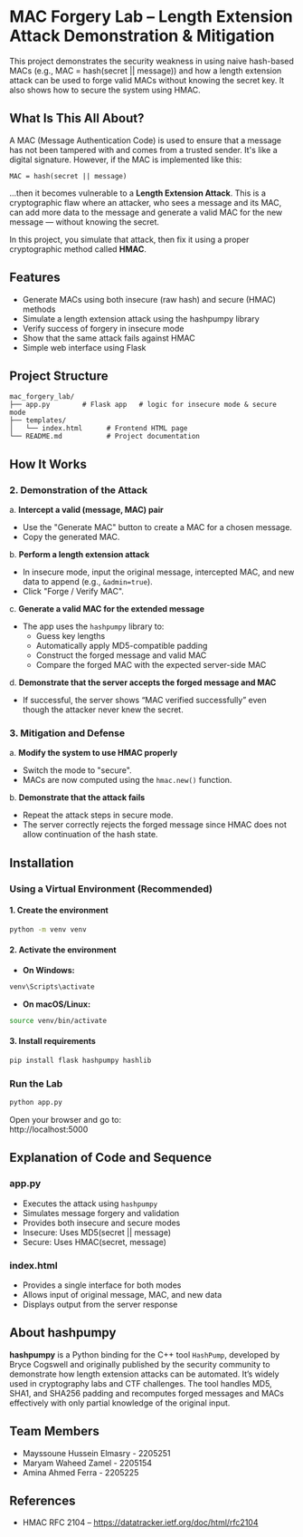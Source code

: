 # MAC Forgery Lab – Length Extension Attack Demonstration & Mitigation

This project demonstrates the security weakness in using naive hash-based MACs (e.g., MAC = hash(secret || message)) and how a length extension attack can be used to forge valid MACs without knowing the secret key. It also shows how to secure the system using HMAC.

## What Is This All About?

A MAC (Message Authentication Code) is used to ensure that a message has not been tampered with and comes from a trusted sender. It's like a digital signature. However, if the MAC is implemented like this:

    MAC = hash(secret || message)

...then it becomes vulnerable to a **Length Extension Attack**. This is a cryptographic flaw where an attacker, who sees a message and its MAC, can add more data to the message and generate a valid MAC for the new message — without knowing the secret.

In this project, you simulate that attack, then fix it using a proper cryptographic method called **HMAC**.

## Features

- Generate MACs using both insecure (raw hash) and secure (HMAC) methods
- Simulate a length extension attack using the hashpumpy library
- Verify success of forgery in insecure mode
- Show that the same attack fails against HMAC
- Simple web interface using Flask

## Project Structure

```
mac_forgery_lab/
├── app.py        # Flask app   # logic for insecure mode & secure mode
├── templates/
│   └── index.html      # Frontend HTML page
└── README.md           # Project documentation
```

## How It Works

### 2. Demonstration of the Attack

a. **Intercept a valid (message, MAC) pair**  
   - Use the "Generate MAC" button to create a MAC for a chosen message.  
   - Copy the generated MAC.

b. **Perform a length extension attack**  
   - In insecure mode, input the original message, intercepted MAC, and new data to append (e.g., `&admin=true`).  
   - Click "Forge / Verify MAC".

c. **Generate a valid MAC for the extended message**  
   - The app uses the `hashpumpy` library to:
     - Guess key lengths
     - Automatically apply MD5-compatible padding
     - Construct the forged message and valid MAC
     - Compare the forged MAC with the expected server-side MAC

d. **Demonstrate that the server accepts the forged message and MAC**  
   - If successful, the server shows “MAC verified successfully” even though the attacker never knew the secret.

### 3. Mitigation and Defense

a. **Modify the system to use HMAC properly**  
   - Switch the mode to "secure".  
   - MACs are now computed using the `hmac.new()` function.

b. **Demonstrate that the attack fails**  
   - Repeat the attack steps in secure mode.  
   - The server correctly rejects the forged message since HMAC does not allow continuation of the hash state.

## Installation

### Using a Virtual Environment (Recommended)

#### 1. Create the environment

```bash
python -m venv venv
```

#### 2. Activate the environment

- **On Windows:**
```bash
venv\Scripts\activate
```

- **On macOS/Linux:**
```bash
source venv/bin/activate
```

#### 3. Install requirements

```bash
pip install flask hashpumpy hashlib
```

### Run the Lab

```bash
python app.py
```

Open your browser and go to:  
http://localhost:5000

## Explanation of Code and Sequence

### app.py

- Executes the attack using `hashpumpy`
- Simulates message forgery and validation
- Provides both insecure and secure modes
- Insecure: Uses MD5(secret || message)
- Secure: Uses HMAC(secret, message)

### index.html

- Provides a single interface for both modes
- Allows input of original message, MAC, and new data
- Displays output from the server response

## About hashpumpy

**hashpumpy** is a Python binding for the C++ tool `HashPump`, developed by Bryce Cogswell and originally published by the security community to demonstrate how length extension attacks can be automated. It’s widely used in cryptography labs and CTF challenges. The tool handles MD5, SHA1, and SHA256 padding and recomputes forged messages and MACs effectively with only partial knowledge of the original input.

## Team Members

- Mayssoune Hussein Elmasry - 2205251
- Maryam Waheed Zamel - 2205154
- Amina Ahmed Ferra - 2205225

## References

- HMAC RFC 2104 – https://datatracker.ietf.org/doc/html/rfc2104
